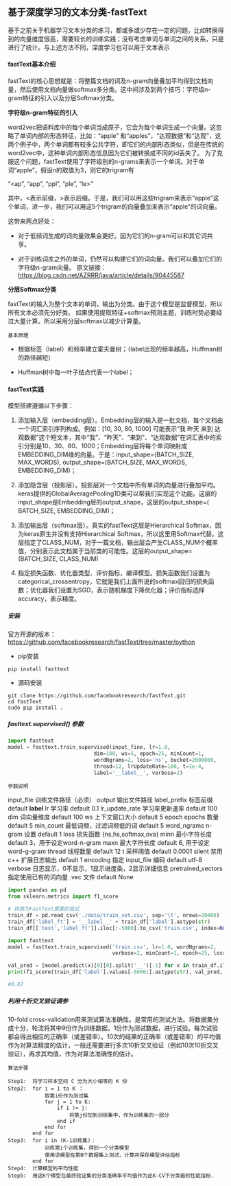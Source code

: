 ## 基于深度学习的文本分类-fastText

基于之前关于机器学习文本分类的练习，都或多或少存在一定的问题，比如转换得到的向量维度很高，需要较长的训练实践；没有考虑单词与单词之间的关系，只是进行了统计。与上述方法不同，深度学习也可以用于文本表示

#### fastText基本介绍

fastText的核心思想就是：将整篇文档的词及n-gram向量叠加平均得到文档向量，然后使用文档向量做softmax多分类。这中间涉及到两个技巧：字符级n-gram特征的引入以及分层Softmax分类。

**字符级n-gram特征的引入**

word2vec把语料库中的每个单词当成原子，它会为每个单词生成一个向量。这忽略了单词内部的形态特征，比如：“apple” 和“apples”，“达观数据”和“达观”，这两个例子中，两个单词都有较多公共字符，即它们的内部形态类似，但是在传统的word2vec中，这种单词内部形态信息因为它们被转换成不同的id丢失了。
为了克服这个问题，fastText使用了字符级别的n-grams来表示一个单词。对于单词“apple”，假设n的取值为3，则它的trigram有

“<ap”, “app”, “ppl”, “ple”, “le>”

其中，<表示前缀，>表示后缀。于是，我们可以用这些trigram来表示“apple”这个单词，进一步，我们可以用这5个trigram的向量叠加来表示“apple”的词向量。

这带来两点好处：

- 对于低频词生成的词向量效果会更好。因为它们的n-gram可以和其它词共享。


- 对于训练词库之外的单词，仍然可以构建它们的词向量。我们可以叠加它们的字符级n-gram向量。
  原文链接：https://blog.csdn.net/AZRRR/java/article/details/90445587

**分层Softmax分类**

fastText的输入为整个文本的单词，输出为分类。由于这个模型是监督模型，所以所有文本必须先分好类。
如果使用提取特征+softmax预测主题，训练时势必要经过大量计算。所以采用分层softmax以减少计算量。

`基本原理`

- 根据标签（label）和频率建立霍夫曼树；（label出现的频率越高，Huffman树的路径越短）

- Huffman树中每一叶子结点代表一个label；

  

#### fastText实践

模型搭建遵循以下步骤：

1. 添加输入层（embedding层）。Embedding层的输入是一批文档，每个文档由一个词汇索引序列构成。例如：[10, 30, 80, 1000] 可能表示“我 昨天 来到 达观数据”这个短文本，其中“我”、“昨天”、“来到”、“达观数据”在词汇表中的索引分别是10、30、80、1000；Embedding层将每个单词映射成EMBEDDING_DIM维的向量。于是：input_shape=(BATCH_SIZE, MAX_WORDS), output_shape=(BATCH_SIZE,
   MAX_WORDS, EMBEDDING_DIM)；

2. 添加隐含层（投影层）。投影层对一个文档中所有单词的向量进行叠加平均。keras提供的GlobalAveragePooling1D类可以帮我们实现这个功能。这层的input_shape是Embedding层的output_shape，这层的output_shape=( BATCH_SIZE, EMBEDDING_DIM)；

3. 添加输出层（softmax层）。真实的fastText这层是Hierarchical Softmax，因为keras原生并没有支持Hierarchical Softmax，所以这里用Softmax代替。这层指定了CLASS_NUM，对于一篇文档，输出层会产生CLASS_NUM个概率值，分别表示此文档属于当前类的可能性。这层的output_shape=(BATCH_SIZE, CLASS_NUM)

4. 指定损失函数、优化器类型、评价指标，编译模型。损失函数我们设置为categorical_crossentropy，它就是我们上面所说的softmax回归的损失函数；优化器我们设置为SGD，表示随机梯度下降优化器；评价指标选择accuracy，表示精度。

##### 安装

官方开源的版本：https://github.com/facebookresearch/fastText/tree/master/python

- pip安装

```
pip install fasttext
```

- 源码安装

```
git clone https://github.com/facebookresearch/fastText.git
cd fastText
sudo pip install .
```



##### fasttext.supervised() 参数

```python
import fasttext
model = fasttext.train_supervised(input_fine, lr=1.0, 
                            dim=100, ws=5, epoch=25, minCount=1, 
                            wordNgrams=2, loss='ns', bucket=2000000, 
                            thread=12, lrUpdateRate=100, t=1e-4, 
                            label='__label__', verbose=2)

```

`参数说明`

input_file                 训练文件路径（必须）
output                     输出文件路径
label_prefix               标签前缀 default __label__
lr                         学习率 default 0.1
lr_update_rate             学习率更新速率 default 100
dim                        词向量维度 default 100
ws                         上下文窗口大小 default 5
epoch                      epochs 数量 default 5
min_count                  最低词频，过滤词频低的词 default 5
word_ngrams                n-gram 设置 default 1
loss                       损失函数 {ns,hs,softmax,ova}
minn                       最小字符长度 default 3，用于设定word-n-gram
maxn                       最大字符长度 default 6, 用于设定word-g-gram
thread                     线程数量 default 12
t                          采样阈值 default 0.0001
silent                     禁用 c++ 扩展日志输出 default 1
encoding                   指定 input_file 编码 default utf-8
verbose                    日志显示，0不显示，1显示进度条，2显示详细信息
pretrained_vectors         指定使用已有的词向量 .vec 文件 default None



```python
import pandas as pd
from sklearn.metrics import f1_score

# 转换为FastText需要的格式
train_df = pd.read_csv('./data/train_set.csv', sep='\t', nrows=20000)
train_df['label_ft'] = '__label__' + train_df['label'].astype(str)
train_df[['text','label_ft']].iloc[:-5000].to_csv('train.csv', index=None, header=None, sep='\t')

import fasttext
model = fasttext.train_supervised('train.csv', lr=1.0, wordNgrams=2, 
                                  verbose=2, minCount=1, epoch=25, loss="hs")

val_pred = [model.predict(x)[0][0].split('__')[-1] for x in train_df.iloc[-5000:]['text']]
print(f1_score(train_df['label'].values[-5000:].astype(str), val_pred, average='macro'))

#0.82
```



##### 利用十折交叉验证调参

10-fold cross-validation用来测试算法准确性。是常用的测试方法。将数据集分成十分，轮流将其中9份作为训练数据，1份作为测试数据，进行试验。每次试验都会得出相应的正确率（或差错率）。10次的结果的正确率（或差错率）的平均值作为对算法精度的估计，一般还需要进行多次10折交叉验证（例如10次10折交叉验证），再求其均值，作为对算法准确性的估计。

`算法步骤`

```
Step1:  将学习样本空间 C 分为大小相等的 K 份  
Step2:  for i = 1 to K ：
            取第i份作为测试集
            for j = 1 to K:
                if i != j:
                    将第j份加到训练集中，作为训练集的一部分
                end if
            end for
        end for
Step3:  for i in (K-1训练集)：
            训练第i个训练集，得到一个分类模型
            使用该模型在第N个数据集上测试，计算并保存模型评估指标
        end for
Step4:  计算模型的平均性能
Step5:  用这K个模型在最终验证集的分类准确率平均值作为此K-CV下分类器的性能指标.
```



